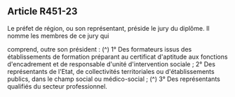 ## Article R451-23

Le préfet de région, ou son représentant, préside le jury du diplôme. Il nomme les membres de ce jury qui

comprend, outre son président : (^)
1° Des formateurs issus des établissements de formation préparant au certificat d'aptitude aux fonctions
d'encadrement et de responsable d'unité d'intervention sociale ;
2° Des représentants de l'Etat, de collectivités territoriales ou d'établissements publics, dans le champ social
ou médico-social ; (^)
3° Des représentants qualifiés du secteur professionnel.

